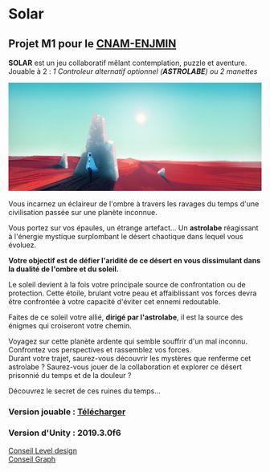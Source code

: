 # Solar
## Projet M1 pour le [CNAM-ENJMIN](http://www.cnam-enjmin.fr/)  
**SOLAR** est un jeu collaboratif mêlant contemplation, puzzle et aventure.  
Jouable à 2 : *1 Controleur alternatif optionnel (**ASTROLABE**) ou 2 manettes*  

![banner](.ressources/banner.jpg)

Vous incarnez un éclaireur de l'ombre à travers les ravages du temps d'une civilisation passée sur une planète inconnue.

Vous portez sur vos épaules, un étrange artefact... Un **astrolabe** réagissant à l'énergie mystique surplombant le désert chaotique dans lequel vous évoluez.

**Votre objectif est de défier l'aridité de ce désert en vous dissimulant dans la dualité de l'ombre et du soleil.**

Le soleil devient à la fois votre principale source de confrontation ou de protection.
Cette étoile, brulant votre peau et affaiblissant vos forces devra être confrontée à votre capacité d'éviter cet ennemi redoutable.

Faites de ce soleil votre allié, **dirigé par l'astrolabe**, il est la source des énigmes qui croiseront votre chemin.

Voyagez sur cette planète ardente qui semble souffrir d'un mal inconnu.
Confrontez vos perspectives et rassemblez vos forces.  
Durant votre trajet, saurez-vous découvrir les mystères que renferme cet astrolabe ?
Saurez-vous jouer de la collaboration et explorer ce désert prisonnié du temps et de la douleur ?

Découvrez le secret de ces ruines du temps...  
### Version jouable : [Télécharger](Build.zip)

### Version d'Unity : 2019.3.0f6


[Conseil Level design](https://github.com/mathieubecher/Solar/tree/master/Assets/Scenes/LD#conseil-level-design)  
[Conseil Graph](https://github.com/mathieubecher/Solar/tree/master/Assets/Graph/#conseil-graph)


